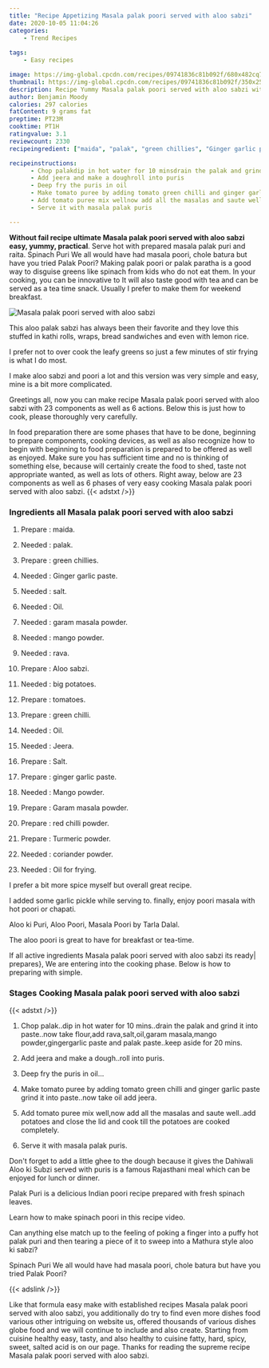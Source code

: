 ```yaml
---
title: "Recipe Appetizing Masala palak poori served with aloo sabzi"
date: 2020-10-05 11:04:26
categories:
    - Trend Recipes
    
tags:
    - Easy recipes

image: https://img-global.cpcdn.com/recipes/09741836c81b092f/680x482cq70/masala-palak-poori-served-with-aloo-sabzi-recipe-main-photo.jpg
thumbnail: https://img-global.cpcdn.com/recipes/09741836c81b092f/350x250cq70/masala-palak-poori-served-with-aloo-sabzi-recipe-main-photo.jpg
description: Recipe Yummy Masala palak poori served with aloo sabzi with 23 ingredients and 6 stages of easy cooking.
author: Benjamin Moody
calories: 297 calories
fatContent: 9 grams fat
preptime: PT23M
cooktime: PT1H
ratingvalue: 3.1
reviewcount: 2330
recipeingredient: ["maida", "palak", "green chillies", "Ginger garlic paste", "salt", "Oil", "garam masala powder", "mango powder", "rava", "Aloo sabzi", "big potatoes", "tomatoes", "green chilli", "Oil", "Jeera", "Salt", "ginger garlic paste", "Mango powder", "Garam masala powder", "red chilli powder", "Turmeric powder", "coriander powder", "Oil for frying"]

recipeinstructions: 
      - Chop palakdip in hot water for 10 minsdrain the palak and grind it into pastenow take flouradd ravasaltoilgaram masalamango powdergingergarlic paste and palak pastekeep aside for 20 mins 
      - Add jeera and make a doughroll into puris 
      - Deep fry the puris in oil 
      - Make tomato puree by adding tomato green chilli and ginger garlic paste grind it into pastenow take oil add jeera 
      - Add tomato puree mix wellnow add all the masalas and saute welladd potatoes and close the lid and cook till the potatoes are cooked completely 
      - Serve it with masala palak puris

---
```




**Without fail recipe ultimate Masala palak poori served with aloo sabzi easy, yummy, practical**. Serve hot with prepared masala palak puri and raita. Spinach Puri We all would have had masala poori, chole batura but have you tried Palak Poori? Making palak poori or palak paratha is a good way to disguise greens like spinach from kids who do not eat them. In your cooking, you can be innovative to It will also taste good with tea and can be served as a tea time snack. Usually I prefer to make them for weekend breakfast.


![Masala palak poori served with aloo sabzi](https://img-global.cpcdn.com/recipes/09741836c81b092f/680x482cq70/masala-palak-poori-served-with-aloo-sabzi-recipe-main-photo.jpg "Masala palak poori served with aloo sabzi")



This aloo palak sabzi has always been their favorite and they love this stuffed in kathi rolls, wraps, bread sandwiches and even with lemon rice.

I prefer not to over cook the leafy greens so just a few minutes of stir frying is what I do most.

I make aloo sabzi and poori a lot and this version was very simple and easy, mine is a bit more complicated.


Greetings all, now you can make recipe Masala palak poori served with aloo sabzi with 23 components as well as 6 actions. Below this is just how to cook, please thoroughly very carefully.

In food preparation there are some phases that have to be done, beginning to prepare components, cooking devices, as well as also recognize how to begin with beginning to food preparation is prepared to be offered as well as enjoyed. Make sure you has sufficient time and no is thinking of something else, because will certainly create the food to shed, taste not appropriate wanted, as well as lots of others. Right away, below are 23 components as well as 6 phases of very easy cooking Masala palak poori served with aloo sabzi.
{{< adstxt />}}

### Ingredients all Masala palak poori served with aloo sabzi


1. Prepare  : maida.

1. Needed  : palak.

1. Prepare  : green chillies.

1. Needed  : Ginger garlic paste.

1. Needed  : salt.

1. Needed  : Oil.

1. Needed  : garam masala powder.

1. Needed  : mango powder.

1. Needed  : rava.

1. Prepare  : Aloo sabzi.

1. Needed  : big potatoes.

1. Prepare  : tomatoes.

1. Prepare  : green chilli.

1. Needed  : Oil.

1. Needed  : Jeera.

1. Prepare  : Salt.

1. Prepare  : ginger garlic paste.

1. Needed  : Mango powder.

1. Prepare  : Garam masala powder.

1. Prepare  : red chilli powder.

1. Prepare  : Turmeric powder.

1. Needed  : coriander powder.

1. Needed  : Oil for frying.


I prefer a bit more spice myself but overall great recipe.

I added some garlic pickle while serving to. finally, enjoy poori masala with hot poori or chapati.

Aloo ki Puri, Aloo Poori, Masala Poori by Tarla Dalal.

The aloo poori is great to have for breakfast or tea-time.


If all active ingredients Masala palak poori served with aloo sabzi its ready| prepares}, We are entering into the cooking phase. Below is how to preparing with simple.

### Stages Cooking Masala palak poori served with aloo sabzi

{{< adstxt />}}


1. Chop palak..dip in hot water for 10 mins..drain the palak and grind it into paste..now take flour,add rava,salt,oil,garam masala,mango powder,gingergarlic paste and palak paste..keep aside for 20 mins.



1. Add jeera and make a dough..roll into puris.



1. Deep fry the puris in oil...



1. Make tomato puree by adding tomato green chilli and ginger garlic paste grind it into paste..now take oil add jeera.



1. Add tomato puree mix well,now add all the masalas and saute well..add potatoes and close the lid and cook till the potatoes are cooked completely.



1. Serve it with masala palak puris.




Don&#39;t forget to add a little ghee to the dough because it gives the Dahiwali Aloo ki Subzi served with puris is a famous Rajasthani meal which can be enjoyed for lunch or dinner.

Palak Puri is a delicious Indian poori recipe prepared with fresh spinach leaves.

Learn how to make spinach poori in this recipe video.

Can anything else match up to the feeling of poking a finger into a puffy hot palak puri and then tearing a piece of it to sweep into a Mathura style aloo ki sabzi?

Spinach Puri We all would have had masala poori, chole batura but have you tried Palak Poori?


{{< adslink />}}

Like that formula easy make with established recipes Masala palak poori served with aloo sabzi, you additionally do try to find even more dishes food various other intriguing on website us, offered thousands of various dishes globe food and we will continue to include and also create. Starting from cuisine healthy easy, tasty, and also healthy to cuisine fatty, hard, spicy, sweet, salted acid is on our page. Thanks for reading the supreme recipe Masala palak poori served with aloo sabzi.
